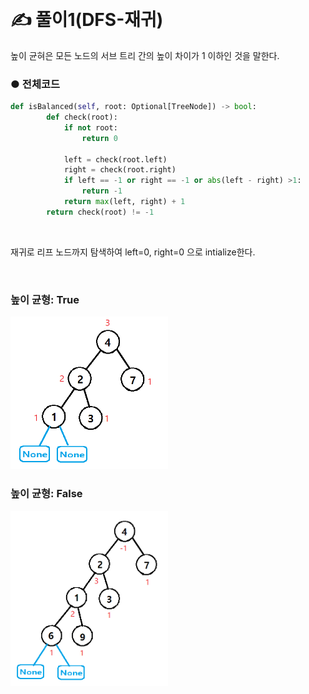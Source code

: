 ​
# ✍️ 풀이1(DFS-재귀)

높이 균혀은 모든 노드의 서브 트리 간의 높이 차이가 1 이하인 것을 말한다.

### ● 전체코드

```python
def isBalanced(self, root: Optional[TreeNode]) -> bool:
        def check(root):
            if not root:
                return 0
            
            left = check(root.left)
            right = check(root.right)
            if left == -1 or right == -1 or abs(left - right) >1:
                return -1
            return max(left, right) + 1
        return check(root) != -1
```

<br/>

재귀로 리프 노드까지 탐색하여 left=0, right=0 으로 intialize한다.



<br/>

### 높이 균형: True

<img src="./이미지/1.png" width="50%">


<br/>

### 높이 균형: False

<img src="./이미지/2.png" width="50%">